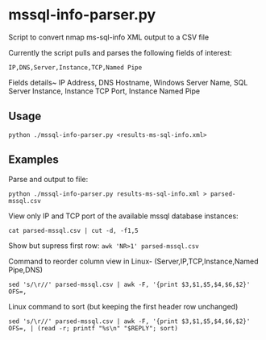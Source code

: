 # mssql-info-parser.py
Script to convert nmap ms-sql-info XML output to a CSV file

Currently the script pulls and parses the following fields of interest:

`IP,DNS,Server,Instance,TCP,Named Pipe`

Fields details~
IP Address,
DNS Hostname,
Windows Server Name,
SQL Server Instance,
Instance TCP Port,
Instance Named Pipe

## Usage
`python ./mssql-info-parser.py <results-ms-sql-info.xml> `

## Examples
Parse and output to file:

`python ./mssql-info-parser.py results-ms-sql-info.xml > parsed-mssql.csv `

View only IP and TCP port of the available mssql database instances:

`cat parsed-mssql.csv | cut -d, -f1,5  `

Show but supress first row:
`awk 'NR>1' parsed-mssql.csv  `

Command to reorder column view in Linux-
(Server,IP,TCP,Instance,Named Pipe,DNS)

` sed 's/\r//' parsed-mssql.csv | awk -F, '{print $3,$1,$5,$4,$6,$2}' OFS=, `

Linux command to sort (but keeping the first header row unchanged)

` sed 's/\r//' parsed-mssql.csv | awk -F, '{print $3,$1,$5,$4,$6,$2}' OFS=, | (read -r; printf "%s\n" "$REPLY"; sort)   `
